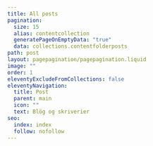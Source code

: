 ```yaml
---
title: All posts
pagination:
  size: 15
  alias: contentcollection
  generatePageOnEmptyData: "true"
  data: collections.contentfolderposts
path: post
layout: pagepagination/pagepagination.liquid
image: ""
order: 1
eleventyExcludeFromCollections: false
eleventyNavigation:
  title: Post
  parent: main
  icon: ""
  text: Blög og skriverier
seo:
  index: index
  follow: nofollow
---
```

